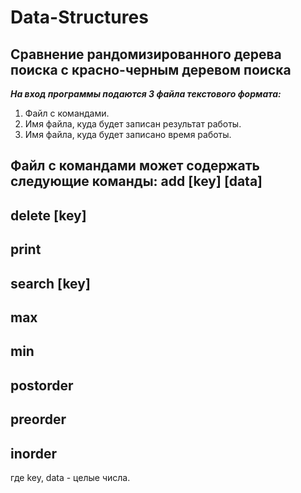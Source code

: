 # Data-Structures

Сравнение рандомизированного дерева поиска с красно-черным деревом поиска
-----------------------------------
***На вход программы подаются 3 файла текстового формата:***
1. Файл с командами.
2. Имя файла, куда будет записан результат работы.
3. Имя файла, куда будет записано время работы.

Файл с командами может содержать следующие команды:
add [key] [data]
---
delete [key]
---
print
---
search [key]
---
max
---
min
---
postorder
---
preorder
---
inorder
---
где key, data - целые числа. 
